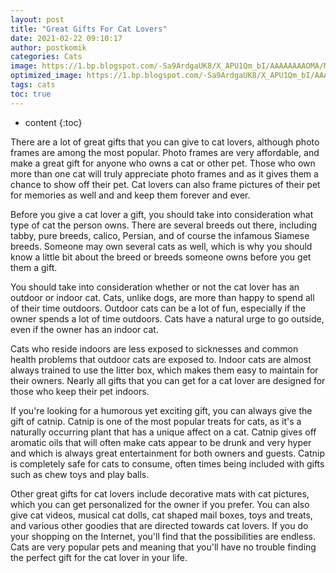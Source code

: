 ```yaml
---
layout: post
title: "Great Gifts For Cat Lovers"
date: 2021-02-22 09:10:17
author: postkomik
categories: Cats 
image: https://1.bp.blogspot.com/-Sa9ArdgaUK8/X_APU1Qm_bI/AAAAAAAAOMA/MLROrBEk7vsxlFrLfgL97ryVs-A9LKcFQCLcBGAsYHQ/w320-h195/kucing.jpg
optimized_image: https://1.bp.blogspot.com/-Sa9ArdgaUK8/X_APU1Qm_bI/AAAAAAAAOMA/MLROrBEk7vsxlFrLfgL97ryVs-A9LKcFQCLcBGAsYHQ/w320-h195/kucing.jpg
tags: cats
toc: true
---
```

* content
{:toc}

There are a lot of great gifts that you can give to cat lovers, although photo frames are among the most popular.  Photo frames are very affordable, and make a great gift for anyone who owns a cat or other pet.  Those who own more than one cat will truly appreciate photo frames and as it gives them a chance to show off their pet.  Cat lovers can also frame pictures of their pet for memories as well and and keep them forever and ever.

Before you give a cat lover a gift, you should take into consideration what type of cat the person owns.  There are several breeds out there, including tabby, pure breeds, calico, Persian, and of course the infamous Siamese breeds.  Someone may own several cats as well, which is why you should know a little bit about the breed or breeds someone owns before you get them a gift.

You should take into consideration whether or not the cat lover has an outdoor or indoor cat.  Cats, unlike dogs, are more than happy to spend all of their time outdoors.  Outdoor cats can be a lot of fun, especially if the owner spends a lot of time outdoors.  Cats have a natural urge to go outside, even if the owner has an indoor cat. 

Cats who reside indoors are less exposed to sicknesses and common health problems that outdoor cats are exposed to.  Indoor cats are almost always trained to use the litter box, which makes them easy to maintain for their owners.  Nearly all gifts that you can get for a cat lover are designed for those who keep their pet indoors.

If you're looking for a humorous yet exciting gift, you can always give the gift of catnip.  Catnip is one of the most popular treats for cats, as it's a naturally occurring plant that has a unique affect on a cat.  Catnip gives off aromatic oils that will often make cats appear to be drunk and very hyper and which is always great entertainment for both owners and guests.  Catnip is completely safe for cats to consume, often times being included with gifts such as chew toys and play balls.

Other great gifts for cat lovers include decorative mats with cat pictures, which you can get personalized for the owner if you prefer.  You can also give cat videos, musical cat dolls, cat shaped mail boxes, toys and treats, and various other goodies that are directed towards cat lovers.  If you do your shopping on the Internet, you'll find that the possibilities are endless.  Cats are very popular pets and meaning that you'll have no trouble finding the perfect gift for the cat lover in your life.
